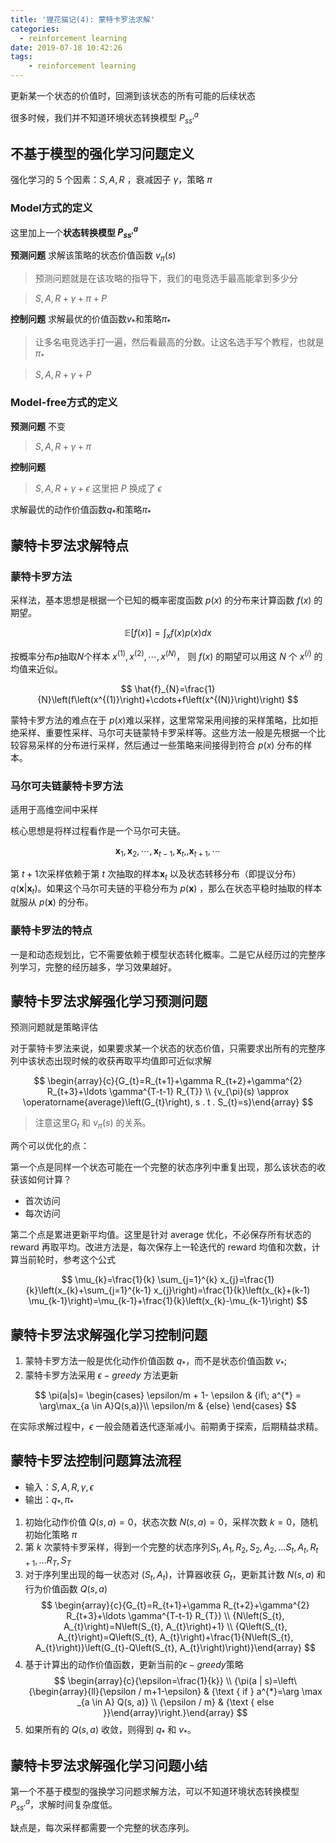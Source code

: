 ```yaml
---
title: '狸花猫记(4): 蒙特卡罗法求解'
categories:
  - reinforcement learning
date: 2019-07-18 10:42:26
tags:
    - reinforcement learning
---
```


更新某一个状态的价值时，回溯到该状态的所有可能的后续状态

很多时候，我们并不知道环境状态转换模型 $P_{s s'}^a$

## 不基于模型的强化学习问题定义

强化学习的 5 个因素：$S, A, R$ ，衰减因子 $\gamma$，策略 $\pi$

### Model方式的定义

这里加上一个**状态转换模型 $P_{ss'}^a$**

**预测问题** 
求解该策略的状态价值函数 $v_{ \pi }(s)$

> 预测问题就是在该攻略的指导下，我们的电竞选手最高能拿到多少分

> $S, A, R + \gamma + \pi + P$

**控制问题** 求解最优的价值函数$v_{*}$和策略$\pi_{*}$

> 让多名电竞选手打一遍，然后看最高的分数。让这名选手写个教程，也就是$\pi_{*}$

> $S, A, R + \gamma + P$

### Model-free方式的定义

**预测问题** 不变

> $S, A, R + \gamma + \pi$ 

**控制问题** 

> $S, A, R + \gamma + \epsilon$ 这里把 $P$ 换成了 $\epsilon$

求解最优的动作价值函数$q_{*}$和策略$\pi_{*}$


## 蒙特卡罗法求解特点

### 蒙特卡罗方法

采样法，基本思想是根据一个已知的概率密度函数 $p(x)$ 的分布来计算函数 $f(x)$ 的期望。

$$
\mathbb{E}[f(x)]=\int_{x} f(x) p(x) d x
$$

按概率分布$p$抽取$N$个样本 $x^{(1)}, x^{(2)}, \cdots, x^{(N)}$， 则 $f(x)$ 的期望可以用这 $N$ 个 $x^{(i)}$ 的均值来近似。

$$
\hat{f}_{N}=\frac{1}{N}\left(f\left(x^{(1)}\right)+\cdots+f\left(x^{(N)}\right)\right)
$$

蒙特卡罗方法的难点在于 $p(x)$难以采样，这里常常采用间接的采样策略，比如拒绝采样、重要性采样、马尔可夫链蒙特卡罗采样等。这些方法一般是先根据一个比较容易采样的分布进行采样，然后通过一些策略来间接得到符合 $p(x)$ 分布的样本。

### 马尔可夫链蒙特卡罗方法

适用于高维空间中采样

核心思想是将样过程看作是一个马尔可夫链。

$$
\mathbf{x}_{1}, \mathbf{x}_{2}, \cdots, \mathbf{x}_{t-1}, \mathbf{x}_{t},, \mathbf{x}_{t+1}, \cdots
$$

第 $t + 1$次采样依赖于第 $t$ 次抽取的样本$\mathbf{x}_t$ 以及状态转移分布（即提议分布）$q\left(\mathbf{x} | \mathbf{x}_{t}\right)$。如果这个马尔可夫链的平稳分布为 $p(\mathbf{x})$ ，那么在状态平稳时抽取的样本就服从 $p(\mathbf{x})$ 的分布。

### 蒙特卡罗法的特点

一是和动态规划比，它不需要依赖于模型状态转化概率。二是它从经历过的完整序列学习，完整的经历越多，学习效果越好。

## 蒙特卡罗法求解强化学习预测问题

预测问题就是策略评估

对于蒙特卡罗法来说，如果要求某一个状态的状态价值，只需要求出所有的完整序列中该状态出现时候的收获再取平均值即可近似求解

$$
\begin{array}{c}{G_{t}=R_{t+1}+\gamma R_{t+2}+\gamma^{2} R_{t+3}+\ldots \gamma^{T-t-1} R_{T}} \\ {v_{\pi}(s) \approx \operatorname{average}\left(G_{t}\right), s . t . S_{t}=s}\end{array}
$$

> 注意这里$G_t$ 和 $v_{\pi}(s)$ 的关系。

两个可以优化的点：

第一个点是同样一个状态可能在一个完整的状态序列中重复出现，那么该状态的收获该如何计算？

- 首次访问
- 每次访问

第二个点是累进更新平均值。这里是针对 average 优化，不必保存所有状态的 reward 再取平均。改进方法是，每次保存上一轮迭代的 reward 均值和次数，计算当前轮时，参考这个公式

$$
\mu_{k}=\frac{1}{k} \sum_{j=1}^{k} x_{j}=\frac{1}{k}\left(x_{k}+\sum_{j=1}^{k-1} x_{j}\right)=\frac{1}{k}\left(x_{k}+(k-1) \mu_{k-1}\right)=\mu_{k-1}+\frac{1}{k}\left(x_{k}-\mu_{k-1}\right)
$$


## 蒙特卡罗法求解强化学习控制问题

1. 蒙特卡罗方法一般是优化动作价值函数 $q_{*}$，而不是状态价值函数 $v_{*}$;
2. 蒙特卡罗方法采用 $\epsilon-greedy$ 方法更新

$$
\pi(a|s)= \begin{cases} \epsilon/m + 1- \epsilon & {if\; a^{*} = \arg\max_{a \in A}Q(s,a)}\\ \epsilon/m & {else} \end{cases}
$$

在实际求解过程中，$\epsilon$ 一般会随着迭代逐渐减小。前期勇于探索，后期精益求精。

## 蒙特卡罗法控制问题算法流程

- 输入：$S, A, R, \gamma, \epsilon$
- 输出：$q_{*}, \pi_{*}$

1. 初始化动作价值 $Q(s, a) = 0$，状态次数 $N(s, a) = 0$，采样次数 $k = 0$，随机初始化策略 $\pi$
2. 第 $k$ 次蒙特卡罗采样，得到一个完整的状态序列$S_1,A_1,R_2,S_2,A_2,...S_t,A_t,R_{t+1},...R_T, S_T$
3. 对于序列里出现的每一状态对 $(S_t, A_t)$，计算器收获 $G_t$，更新其计数 $N(s, a)$ 和行为价值函数 $Q(s, a)$
$$
\begin{array}{c}{G_{t}=R_{t+1}+\gamma R_{t+2}+\gamma^{2} R_{t+3}+\ldots \gamma^{T-t-1} R_{T}} \\ {N\left(S_{t}, A_{t}\right)=N\left(S_{t}, A_{t}\right)+1} \\ {Q\left(S_{t}, A_{t}\right)=Q\left(S_{t}, A_{t}\right)+\frac{1}{N\left(S_{t}, A_{t}\right)}\left(G_{t}-Q\left(S_{t}, A_{t}\right)\right)}\end{array}
$$
4. 基于计算出的动作价值函数，更新当前的$\epsilon-greedy$策略
$$
\begin{array}{c}{\epsilon=\frac{1}{k}} \\ {\pi(a | s)=\left\{\begin{array}{ll}{\epsilon / m+1-\epsilon} & {\text { if  } a^{*}=\arg \max _{a \in A} Q(s, a)} \\ {\epsilon / m} & {\text { else  }}\end{array}\right.}\end{array}
$$
5. 如果所有的 $Q(s, a)$ 收敛，则得到 $q_{*}$ 和 $v_{*}$。

## 蒙特卡罗法求解强化学习问题小结

第一个不基于模型的强换学习问题求解方法，可以不知道环境状态转换模型 $P_{s s'}^a$，求解时间复杂度低。

缺点是，每次采样都需要一个完整的状态序列。
